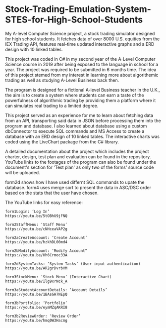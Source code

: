 # Stock-Trading-Emulation-System-STES-for-High-School-Students
My A-level Computer Science project, a stock trading simulator designed for high school students. It fetches data of over 8000 U.S. equities from the IEX Trading API, features real-time updated interactive graphs and a ERD design with 10 linked tables.

This project was coded in C# in my second year of the A-Level Computer Science course in 2019 after being exposed to the language in school for a year.
The project was required to be submitted in 6 months time.
The idea of this project stemed from my interest in learning more about algorithemic trading as well as studying A-Level Business back then. 

The program is designed for a fictional A-level Business teacher in the U.K., the aim is to create a system where students can earn a taste of the powerfulness of algorithmic trading by providing them a platform where it can simulates real trading to a limited degree.

This project served as an experience for me to learn about fetching data from an API, transporting said data in JSON before processing them into the program and database.
I also learned about database using a custom dbConnector to execute SQL commands and MS Access to create a database with an ERD design of 10 linked tables.
The interactive charts was coded using the LiveChart package from the C# library.

A detailed documentation about the project which includes the project charter, design, test plan and evaluation can be found in the repository. 
YouTube links to the footages of the program can also be found under the document's section for 'Test plan' as only two of the forms' source code will be uploaded.

form2d shows how I have used differnt SQL commands to upate the database.
form4 uses merge sort to present the data in ASC/DSC order based on the stats that the user have chosen.


The YouTube links for easy reference:

    form1Login: ‘Log In’
    https://youtu.be/5tOBhU9jFNQ

    form2StaffMenu: ‘Staff Menu’
    https://youtu.be/cNHceaVAP2g

    form2aCreateAccount: ‘Create Account’
    https://youtu.be/hzkhDL00md4

    form2bModifyAccount: ‘Modify Account”
    https://youtu.be/Hh6Crmoc33A

    form2dSystemTasks: ‘System Tasks’ (User input authentication)
    https://youtu.be/AR2grDvrbVM

    form3StockMenu: ‘Stock Menu’ (Interactive Chart)
    https://youtu.be/Ilg9xrNck_A

    form3aStudentAccountDetails: ‘Account Details’
    https://youtu.be/1BAsGH7NEpQ

    form3bPortfolio: ‘Portfolio’
    https://youtu.be/eymMZqAKRI8

    form3b2ReviewOrder: ‘Review Order’
    https://youtu.be/hmq0W3Hacmg
